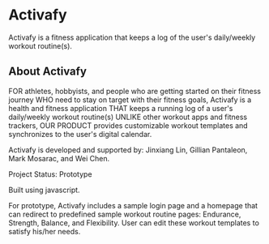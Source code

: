 # Activafy

Activafy is a fitness application that keeps a log of the user's daily/weekly workout routine(s).

## About Activafy

FOR athletes, hobbyists, and people who are getting started on their fitness journey WHO need to stay on target with their fitness goals, Activafy is a health and fitness application THAT keeps a running log of a user's daily/weekly workout routine(s) UNLIKE other workout apps and fitness trackers, OUR PRODUCT provides customizable workout templates and synchronizes to the user's digital calendar.

Activafy is developed and supported by: Jinxiang Lin, Gillian Pantaleon, Mark Mosarac, and Wei Chen.

Project Status: Prototype

Built using javascript.

For prototype, Activafy includes a sample login page and a homepage that can redirect to predefined sample workout routine pages: Endurance, Strength, Balance, and Flexibility. User can edit these workout templates to satisfy his/her needs.
